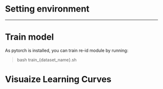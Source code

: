 # Setting environment

---
# Train model
As pytorch is installed, you can train re-id module by running:

> bash train_{dataset_name}.sh

# Visuaize Learning Curves

